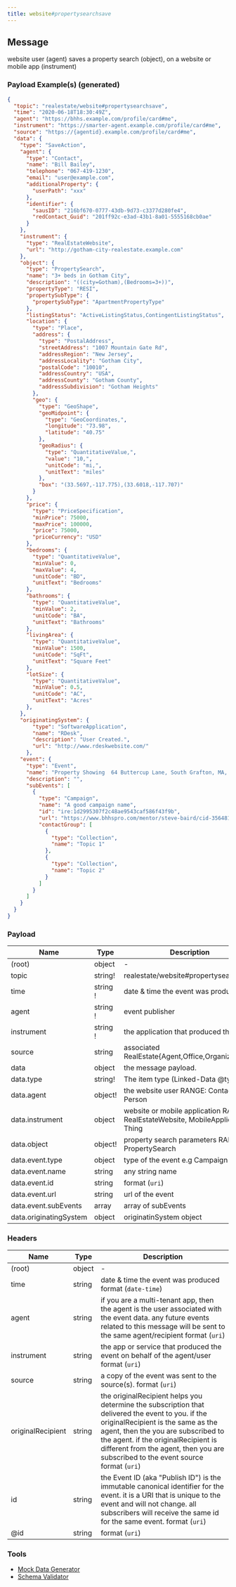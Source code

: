 ```yaml
---
title: website#propertysearchsave
---
```


## Message

website user (agent) saves a property search (object), on a website or mobile app (instrument)

### Payload Example(s) (generated)

```json
{
  "topic": "realestate/website#propertysearchsave",
  "time": "2020-06-18T18:30:49Z",
  "agent": "https://bhhs.example.com/profile/card#me",
  "instrument": "https://smarter-agent.example.com/profile/card#me",
  "source": "https://{agentid}.example.com/profile/card#me",
  "data": {
    "type": "SaveAction",
    "agent": {
      "type": "Contact",
      "name": "Bill Bailey",
      "telephone": "067-419-1230",
      "email": "user@example.com",
      "additionalProperty": {
        "userPath": "xxx"
      },
      "identifier": {
        "sausID": "216bf670-0777-43db-9d73-c3377d280fe4",
        "redContact_Guid": "201ff92c-e3ad-43b1-8a01-5555168cb0ae"
      }
    },
    "instrument": {
      "type": "RealEstateWebsite",
      "url": "http://gotham-city-realestate.example.com"
    },
    "object": {
      "type": "PropertySearch",
      "name": "3+ beds in Gotham City",
      "description": "((city=Gotham),(Bedrooms=3+))",
      "propertyType": "RESI",
      "propertySubType": {
        "propertySubType": "ApartmentPropertyType"
      },
      "listingStatus": "ActiveListingStatus,ContingentListingStatus",
      "location": {
        "type": "Place",
        "address": {
          "type": "PostalAddress",
          "streetAddress": "1007 Mountain Gate Rd",
          "addressRegion": "New Jersey",
          "addressLocality": "Gotham City",
          "postalCode": "10010",
          "addressCountry": "USA",
          "addressCounty": "Gotham County",
          "addressSubdivision": "Gotham Heights"
        },
        "geo": {
          "type": "GeoShape",
          "geoMidpoint": {
            "type": "GeoCoordinates,",
            "longitude": "73.98",
            "latitude": "40.75"
          },
          "geoRadius": {
            "type": "QuantitativeValue,",
            "value": "10,",
            "unitCode": "mi,",
            "unitText": "miles"
          },
          "box": "(33.5697,-117.775),(33.6018,-117.707)"
        }
      },
      "price": {
        "type": "PriceSpecification",
        "minPrice": 75000,
        "maxPrice": 100000,
        "price": 75000,
        "priceCurrency": "USD"
      },
      "bedrooms": {
        "type": "QuantitativeValue",
        "minValue": 0,
        "maxValue": 4,
        "unitCode": "BD",
        "unitText": "Bedrooms"
      },
      "bathrooms": {
        "type": "QuantitativeValue",
        "minValue": 2,
        "unitCode": "BA",
        "unitText": "Bathrooms"
      },
      "livingArea": {
        "type": "QuantitativeValue",
        "minValue": 1500,
        "unitCode": "SqFt",
        "unitText": "Square Feet"
      },
      "lotSize": {
        "type": "QuantitativeValue",
        "minValue": 0.5,
        "unitCode": "AC",
        "unitText": "Acres"
      },
    },
    "originatingSystem": {
        "type": "SoftwareApplication",
        "name": "RDesk",
        "description": "User Created.",
        "url": "http://www.rdeskwebsite.com/"
      },
    "event": {
      "type": "Event",
      "name": "Property Showing  64 Buttercup Lane, South Grafton, MA, USA",
      "description": "",
      "subEvents": [
        {
          "type": "Campaign",
          "name": "A good campaign name",
          "id": "ire:1d2995307f2c48ae9543caf586f43f9b",
          "url": "https://www.bhhspro.com/mentor/steve-baird/cid-356481/oh/889-hartford-drive-44035/pid-338005633",
          "contactGroup": [
            {
              "type": "Collection",
              "name": "Topic 1"
            },
            {
              "type": "Collection",
              "name": "Topic 2"
            }
          ]
        }
      ]
    }
  }
}
```

### Payload

| Name                 | Type                | Description                                                                      |
| -------------------- | ------------------- | -------------------------------------------------------------------------------- |
| (root)               | object              | -                                                                                |
| topic                | string!             | realestate/website#propertysearchsave                                            |
| time                 | string<date-time> ! | date & time the event was produced                                               |
| agent                | string<uri> !       | event publisher                                                                  |
| instrument           | string<uri> !       | the application that produced the event                                          |
| source               | string<uri>         | associated RealEstate{Agent,Office,Organization}                                 |
| data                 | object              | the message payload.                                                             |
| data.type            | string!             | The item type (Linked-Data @type)                                                |
| data.agent           | object!             | the website user RANGE: Contact, Person                                          |
| data.instrument      | object              | website or mobile application RANGE: RealEstateWebsite, MobileApplication, Thing |
| data.object          | object!             | property search parameters RANGE: PropertySearch                                 |
| data.event.type      | object              | type of the event e.g Campaign                                                   |
| data.event.name      | string              | any string name                                                                  |
| data.event.id        | string              | format (`uri`)                                                                   |
| data.event.url       | string              | url of the event                                                                 |
| data.event.subEvents | array               | array of subEvents                                                               |
| data.originatingSystem | object | originatinSystem object |

### Headers

| Name              | Type   | Description                                                                                                                                                                                                                                                                                               |
| ----------------- | ------ | --------------------------------------------------------------------------------------------------------------------------------------------------------------------------------------------------------------------------------------------------------------------------------------------------------- |
| (root)            | object | -                                                                                                                                                                                                                                                                                                         |
| time              | string | date & time the event was produced format (`date-time`)                                                                                                                                                                                                                                                   |
| agent             | string | if you are a multi-tenant app, then the agent is the user associated with the event data. any future events related to this message will be sent to the same agent/recipient format (`uri`)                                                                                                               |
| instrument        | string | the app or service that produced the event on behalf of the agent/user format (`uri`)                                                                                                                                                                                                                     |
| source            | string | a copy of the event was sent to the source(s). format (`uri`)                                                                                                                                                                                                                                             |
| originalRecipient | string | the originalRecipient helps you determine the subscription that delivered the event to you. if the originalRecipient is the same as the agent, then the you are subscribed to the agent. if the originalRecipient is different from the agent, then you are subscribed to the event source format (`uri`) |
| id                | string | the Event ID (aka "Publish ID") is the immutable canonical identifier for the event. it is a URI that is unique to the event and will not change. all subscribers will receive the same id for the same event. format (`uri`)                                                                             |
| @id               | string | format (`uri`)                                                                                                                                                                                                                                                                                            |

### Tools

- [Mock Data Generator](/tools/mock-data-generator)
- [Schema Validator](/tools/validate)
